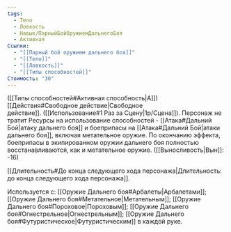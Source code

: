 ```yaml
---
tags:
  - Тело
  - Ловкость
  - Навык/ПарныйБойОружиемДальнегоБоя
  - Активная
Ссылки:
  - "[[Парный бой оружием дальнего боя]]"
  - "[[Тело]]"
  - "[[Ловкость]]"
  - "[[Типы способностей]]"
Стоимость: "30"
---
```

([[Типы способностей#Активная способность|А]]) [[Действия#Свободное действие|Свободное действие]]. ([[Использование#1 Раз за Сцену|1р/Сцена]]). Персонаж не тратит Ресурсы на использование способностей - [[Атака#Дальний Бой|атаку дальнего боя]] и боеприпасы на [[Атака#Дальний Бой|атаки дальнего боя]], включая метательное оружие. По окончанию эффекта, боеприпасы в экипированном оружии дальнего боя полностью восстанавливаются, как и метательное оружие.
([[Выносливость|Вын]]: -16)

[[Длительность#До конца следующего хода персонажа|Длительность: до конца следующего хода персонажа]].

Используется с: [[Оружие Дальнего боя#Арбалеты|Арбалетами]]; [[Оружие Дальнего боя#Метательное|Метательным]]; [[Оружие Дальнего боя#Пороховое|Пороховым]]; [[Оружие Дальнего боя#Огнестрельное|Огнестрельным]]; [[Оружие Дальнего боя#Футуристическое|Футуристическим]] в каждой руке.
